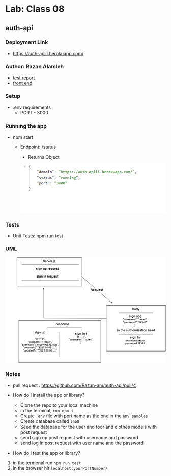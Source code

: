 
# Lab: Class 08

## auth-api

### Deployment Link
- https://auth-apiii.herokuapp.com/

### Author: Razan Alamleh
 - [test report](https://github.com/Razan-am/auth-api/runs/3389321752?check_suite_focus=true)
 - [front end](https://auth-apiii.herokuapp.com/status)

### Setup
- .env requirements
  - PORT - 3000

### Running the app
- npm start
  - Endpoint: /status
    - Returns Object

    ![status](./images/status.PNG)


### Tests
- Unit Tests: npm run test

### UML
![uml](./images/uml.png)

### Notes
- pull request : https://github.com/Razan-am/auth-api/pull/4
- How do I install the app or library?
  - Clone the repo to your local machine
  - in the terminal, `run npm i`
  - Create `.env` file with port name as the one in the `env samples` 
  - Create database called `lab8` 
  - Seed the database for the user and foor and clothes models with post request 
  - send sign up post request with username and password  
  - send log in post request with user name and the password 
 

- How do I test the app or library?
1.  in the termenal run `npm run test`
2. in the browser hit `localhost:yourPortNumber/`
